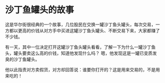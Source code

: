 # 沙丁鱼罐头的故事

这是华尔街很经典的一个故事，几位股民在交换一罐沙丁鱼头罐头，每次交易，一方都以更高的价钱从对方手中买进这罐沙丁鱼头罐头、不断交易下来，大家都赚了不少钱。

有一天，其中一位决定打开这罐沙丁鱼头罐头看看，了解一下为什么一罐沙丁鱼头，罐头要卖这么高的价钱，知道他发现什么吗？
嗯，他发现这是一罐已变质发臭的沙丁鱼罐头。

他以此指责对方卖假货，对方却回答说：谁要你打开的？这是用来交易的，不是用来吃的！